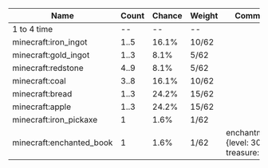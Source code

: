 | Name                     | Count | Chance | Weight | Comment                                   |
| ------------------------ | ----- | ------ | ------ | ----------------------------------------- |
| 1 to 4 time              |    -- |     -- |     -- |                                           |
| minecraft:iron_ingot     |  1..5 |  16.1% |  10/62 |                                           |
| minecraft:gold_ingot     |  1..3 |   8.1% |   5/62 |                                           |
| minecraft:redstone       |  4..9 |   8.1% |   5/62 |                                           |
| minecraft:coal           |  3..8 |  16.1% |  10/62 |                                           |
| minecraft:bread          |  1..3 |  24.2% |  15/62 |                                           |
| minecraft:apple          |  1..3 |  24.2% |  15/62 |                                           |
| minecraft:iron_pickaxe   |     1 |   1.6% |   1/62 |                                           |
| minecraft:enchanted_book |     1 |   1.6% |   1/62 | enchantments: {level: 30, treasure: true} |
